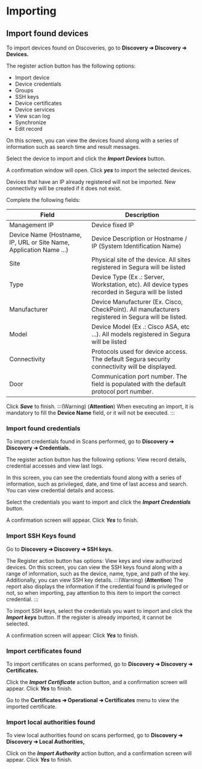 # Importing

## **Import found devices**

To import devices found on Discoveries, go to **Discovery ➔ Discovery ➔ Devices.**

The register action button has the following options:

* Import device  
* Device credentials  
* Groups  
* SSH keys  
* Device certificates  
* Device services  
* View scan log  
* Synchronize  
* Edit record

On this screen, you can view the devices found along with a series of information such as search time and result messages.

Select the device to import and click the ***Import Devices*** button.

A confirmation window will open. Click ***yes*** to import the selected devices.

Devices that have an IP already registered will not be imported. New connectivity will be created if it does not exist.

Complete the following fields:

| Field | Description |
| ----- | ----- |
| Management IP | Device fixed IP |
| Device Name (Hostname, IP, URL or Site Name, Application Name ...) | Device Description or Hostname / IP (System Identification Name) |
| Site | Physical site of the device. All sites registered in Segura will be listed |
| Type | Device Type (Ex .: Server, Workstation, etc). All device types recorded in Segura will be listed |
| Manufacturer | Device Manufacturer (Ex. Cisco, CheckPoint). All manufacturers registered in Segura will be listed. |
| Model | Device Model (Ex .: Cisco ASA, etc ...). All models registered in Segura will be listed |
| Connectivity | Protocols used for device access. The default Segura security connectivity will be displayed. |
| Door | Communication port number. The field is populated with the default protocol port number. |

Click ***Save*** to finish.
:::(Warning) (**Attention**)
 When executing an import, it is mandatory to fill the **Device Name** field, or it will not be executed.
:::

### **Import found credentials**

To import credentials found in Scans performed, go to **Discovery ➔ Discovery ➔ Credentials.**

The register action button has the following options: View record details, credential accesses and view last logs.

In this screen, you can see the credentials found along with a series of information, such as privileged, date, and time of last access and search. You can view credential details and access.

Select the credentials you want to import and click the ***Import Credentials*** button.

A confirmation screen will appear. Click ***Yes*** to finish.

### **Import SSH Keys found**

Go to **Discovery ➔ Discovery ➔ SSH keys.**

The Register action button has options: View keys and view authorized devices. On this screen, you can view the SSH keys found along with a range of information, such as the device, name, type, and path of the key. Additionally, you can view SSH key details.
:::(Warning) (**Attention**)
The report also displays the information if the credential found is privileged or not, so when importing, pay attention to this item to import the correct credential. 
:::

To import SSH keys, select the credentials you want to import and click the ***Import keys*** button. If the register is already imported, it cannot be selected.

A confirmation screen will appear: Click ***Yes*** to finish.

### **Import certificates found**

To import certificates on scans performed, go to **Discovery ➔ Discovery ➔ Certificates.**

Click the ***Import Certificate*** action button, and a confirmation screen will appear. Click ***Yes*** to finish.

Go to the **Certificates ➔ Operational ➔ Certificates** menu to view the imported certificate.

### **Import local authorities found**

To view local authorities found on scans performed, go to **Discovery ➔ Discovery ➔ Local Authorities,**

Click on the ***Import Authority*** action button, and a confirmation screen will appear. Click ***Yes*** to finish.

